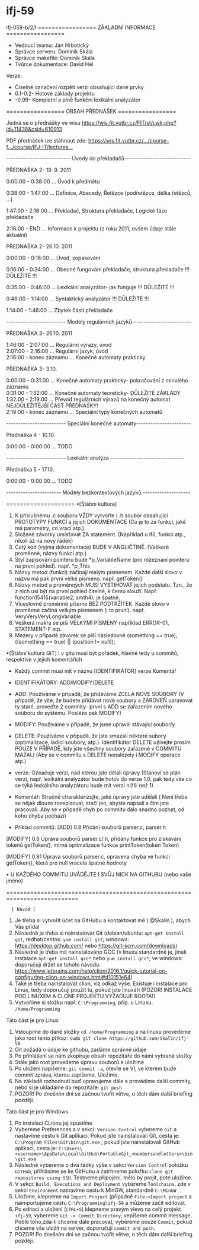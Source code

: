 # ifj-59
ifj-059-b/2/I
================= ZÁKLADNÍ INFORMACE =================

- Vedoucí teamu: Jan Hrbotický
- Správce serveru: Dominik Skála
- Správce makefile: Dominik Skála
- Tvůrce dokumentace: David Hél
 

Verze:
- Číselné označení rozpětí verzí obsahující dané prvky
- 0.1-0.2- Hotové základy projektu
- -0.99- Kompletní a plně funkční lexikální analyzátor

================= OBSAH PŘEDNÁŠEK =================

Jedná se o přednášky ve wisu https://wis.fit.vutbr.cz/FIT/st/cwk.php?id=11438&csid=610913

PDF přednášek lze stáhnout zde: https://wis.fit.vutbr.cz/…/course-f…/course/IFJ-IT/lectures…

--------------------------- Úvody do překladačů----------------------------

PŘEDNÁŠKA 2- 19. 9. 2011

0:00:00 - 0:38:00 ... Úvod k předmětu

0:38:00 - 1:47:00 ... Definice, Abecedy, Řetězce (podřetězce, délka řetězců, ...)

1:47:00 - 2:16:00 ... Překladač, Struktura překladače, Logické fáze překladače

2:16:00 - END ... Informace k projektu (z roku 2011, ovšem údaje stále aktuální)



PŘEDNÁŠKA 2- 26.10. 2011

0:00:00 - 0:16:00 ... Úvod, zopakování

0:16:00 - 0:34:00 ... Obecné fungování překladače, struktura překladače !!! DŮLEŽITÉ !!!

0:35:00 - 0:46:00 ... Lexikální analyzátor- jak funguje !!! DŮLEŽITÉ !!!

0:46:00 - 1:14:00 ... Syntaktický analyzátor !!! DŮLEŽITÉ !!!

1:14:00 - 1:46:00 ... Zbytek částí překladače


------------------------- Modely regulárních jazyků-------------------------

PŘEDNÁŠKA 3- 26.10. 2011

1:46:00 - 2:07:00 ... Regulární výrazy, úvod <br />
2:07:00 - 2:16:00 ... Regulární jazyk, úvod <br />
2:16:00 - konec záznamu ... Konečné automaty prakticky <br />

PŘEDNÁŠKA 3- 3.10.

0:00:00 - 0:31:00 ... Konečné automaty prakticky- pokračování z minulého záznamu <br />
0:31:00 - 1:32:00 ... Konečné automaty teoreticky- DŮLEŽITÉ ZÁKLADY<br />
1:32:00 - 2:19:00 ... Převod regulárních výrazů na konečný automat NEJDŮLEŽITĚJŠÍ ČÁST PŘEDNÁŠKY! <br />
2:19:00 - konec záznamu ... Speciální typy konečných automatů <br />

------------------------- Speciální konečné automaty-----------------------

Přednáška 4 - 10.10.

0:00:00 - 0:00:00 ... TODO

------------------------- Lexikální analýza -------------------------------

Přednáška 5 - 17.10.

0:00:00 - 0:00:00 ... TODO

----------------------- Modely bezkontextových jazyků --------------------

====================
•[Štábní kultura]

1. K příslušnému .c souboru VŽDY vytvořte i .h soubor obsahující PROTOTYPY FUNKCÍ a jejich DOKUMENTACE (Co je to za funkci, jaké má parametry, co vrací atp.)
2. Složené závorky umísťovat ZA statement. (Například u ifů, funkcí atp., nikoli až na nový řádek)
3. Celý kód (vyjma dokumentace) BUDE V ANGLIČTINĚ. (Veškeré proměnné, názvy funkcí atp.)
4. Styl zapisování pointeru bude *p_VariableName (pro rozeznání pointeru na první pohled). např. *p_This
5. Názvy metod (funkcí) začínají malým písmenem. Každé další slovo v názvu má pak první velké písmeno. např. getToken()
6. Názvy metod a proměnných MUSÍ VYSTIHOVAT jejich podstatu. Tzn., že z nich usí být na první pohled čitelné, k čemu slouží. Např. function15415(variable2, smth4); je špatně.
7. Víceslovné proměnné píšeme BEZ PODTRŽÍTEK. Každé slovo v proměnné začíná velkým písmenem (i to první). např. VeryVeryVeryLongVariable
8. Veškerá makra se píší VELKÝMI PÍSMENY například ERROR-01, STATEMENT-F atp. 
9. Mezery v případě závorek se píší následovně (something == true); ((something == true) || (position != null));

•[Štábní kultura GIT]
 I v gitu musí být pořádek, hlavně tedy u commitů, respektive v jejich komentářích

- Každý commit musí mít v názvu [IDENTIFIKÁTOR] verze Komentář

- IDENTIFIKÁTORY: ADD/MODIFY/DELETE
- ADD: Používáme v případě, že přidáváme ZCELA NOVÉ SOUBORY (V případě, že víte, že budete přidávat nové soubory a ZÁROVEŇ upravovat ty staré, proveďte 2 commity- první s ADD se zařazením nového souboru do systému. Posléze pak MODIFY)
- MODIFY: Používáme v případě, že jsme upravili stávající soubor/y
- DELETE: Používáme v případě, že jste smazali některé subory (optimalizace, ladící soubory, atp.). Identifikátor DELETE užívejte prosím POUZE V PŘÍPADĚ, kdy jste všechny soubory zařazené v COMMITU MAZALI (Aby se v commitu s DELETE nenalézely i MODIFY operace atp.)

- verze: Označuje verzi, nad kterou jste dělali úpravy (Stanoví se plán verzí, např. lexikální analyzátor bude hotov do verze 1.0, pak tedy vše co se týká lexkálního analyzátoru bude mít verzi nižší než 1)

- Komentář: Stručně charakterizujte, jaké úpravy jste udělali ( Není třeba se nějak dlouze rozepisovat, stačí jen, abyste napsali s čím jste pracovali. Aby se v případě chyb po commitu dalo snadno poznat, od koho chyba pochází)

- Příklad commitů:
[ADD] 0.8 Přidání souborů parser.c, parser.h 

[MODIFY] 0.8 Úprava souborů parser.c/.h, přidány funkce pro získávání tokenů getToken(), mírná optimalizace funkce printToken(token Token)

[MODIFY] 0.81 Úprava souborů parser.c, opravena chyba ve funkci getToken(), která pro null vracela špatné hodnoty

• U KAŽDÉHO COMMITU UVÁDĚJTE I SVŮJ NICK NA GITHUBU (nebo vaše jméno)



===========================================================================

      [ Návod ]

1. Je třeba si vytvořit účet na GitHubu a kontaktovat mě ( @Skalin ), abych Vás přidal
2. Následně je třeba si nainstalovat Git (debian/ubuntu: `apt-get install git`, redhat/centos: `yum install git`; windows: https://desktop.github.com/ nebo https://git-scm.com/downloads)
3. Následně je třeba mít nainstalováno GCC (v linuxu standardně je, jinak instalace `apt-get install gcc*` nebo `yum install gcc*`; ve windows: doporučuji držet se tohoto návodu: https://www.jetbrains.com/help/clion/2016.1/quick-tutorial-on-configuring-clion-on-windows.html#d10151e64)
4. Také je třeba nainstalovat clion, viz odkaz výše. Existuje i instalace pro Linux, tedy doporučuji použít tu, pokud jste linuxáři (POZOR! INSTALACE POD LINUXEM A CLONE PROJEKTU VYŽADUJE ROOTA!)
5. Vytvoříme si složku např. `C:\Programming`, příp. u Linuxu: `/home/Programming`

Tato část je pro Linux
 1. Vstoupíme do dané složky `cd /home/Programming` a na linuxu provedeme jako root tento příkaz: `sudo git clone https://github.com/Skalin/ifj-59`
 2. Git požádá o údaje ke githubu, zadáme správné údaje
 3. Po přihlášení se nám zkopíruje obsah repozitáře do námi vybrané složky
 4. Stále jako root provedeme úpravu souborů a uložíme
 5. Po uložení napíšeme: `git commit -a`, otevře se VI, ve kterém bude commit zpráva, kterou zapíšeme. Uložíme.
 6. Na základě rozhodnutí buď upravujeme dále a provádíme další commity, nebo si je ukládáme do repozítáře: `git push`
 7. POZOR! Po dnešním dni se začnou tvořit větve, o těch dám další briefing později.
 
Tato část je pro Windows
 1. Po instalaci CLionu jej spustíme
 2. Vybereme Preferences a v sekci: `Version Control` vybereme `Git` a nastavíme cestu k Git aplikaci. Pokud jste nainstalovali Git, cesta je: `C:\Program Files\Git\bin\git.exe` , pokud jste nainstalovali GitHub aplikaci, cesta je: `C:\Users\<username>\AppData\Local\GitHub\PortableGit_<numbersandletters>\bin\git.exe`
 3. Následně vybereme o dva řádky výše v sekci `Version Control` položku `GitHub`, přihlásíme se ke GitHubu a zatrhneme položku `clone git repositores using SSH`. Testneme připojení, mělo by projít, poté uložíme.
 4. V sekci: `Build, Executions and Deployment` vybereme `Toolchains`, zde v sekci `Environment` nastavíme cestu k MinGW, standardně `C:\MinGW`
 5. Uložíme, klepneme na `Import Project` (případně `File->Import project` a naimportujeme cestu `C:\Programming\ifj-59` a můžeme začít editovat.
 6. Po editaci a uložení (`CTRL+S`) klepneme pravým vlevo na celý projekt `ifj-59`, vybereme `Git -> Commit Directory`, vepíšeme commit message. Podle toho,zda-li chceme dále pracovat, vybereme pouze `Commit`, pokud chceme vše uložit na server, doporučuji `commit and push`.
 7. POZOR! Po dnešním dni se začnou tvořit větve, o těch dám další briefing později.
